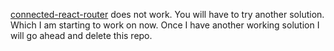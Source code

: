 
[connected-react-router](https://github.com/supasate/connected-react-router) does not work.  You will have to try another solution.  Which I am starting to work on now.  Once I have another working solution I will go ahead and delete this repo.
